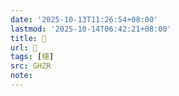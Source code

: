 ```yaml
---
date: '2025-10-13T11:26:54+08:00'
lastmod: '2025-10-14T06:42:21+08:00'
title: 󰔋
url: 󰔋
tags: [㡥]
src: GHZR
note:
---
```

